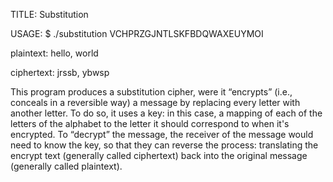 TITLE: Substitution

USAGE: $ ./substitution VCHPRZGJNTLSKFBDQWAXEUYMOI

  plaintext:  hello, world
  
  ciphertext: jrssb, ybwsp
  
This program produces a substitution cipher, were it “encrypts” (i.e., conceals in a reversible way) a message by replacing every letter with another letter.
To do so, it uses a key: in this case, a mapping of each of the letters of the alphabet to the letter it should correspond to when it's encrypted. 
To “decrypt” the message, the receiver of the message would need to know the key, 
so that they can reverse the process: translating the encrypt text (generally called ciphertext) back into the original message (generally called plaintext).
